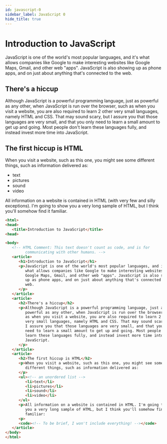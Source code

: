 ```yaml
---
id: javascript-0
sidebar_label: JavaScript 0
hide_title: true
---
```


# Introduction to JavaScript

JavaScript is one of the world's most popular languages, and it's what allows
companies like Google to make interesting websites like Google Maps, Gmail,
and other web "apps". JavaScript is also showing up as phone apps, and on just
about anything that's connected to the web.

## There's a hiccup

Although JavaScript is a powerful programming language, just as powerful as any
other, when JavaScript is run over the browser, such as when you visit a
website, you are also required to learn 2 other very small languages, namely
HTML and CSS. That may sound scary, but I assure you that those languages are
very small, and that you only need to learn a small amount to get up and going.
Most people don't learn these languages fully, and instead invest more time into
JavaScript.

## The first hiccup is HTML

When you visit a website, such as this one, you might see some different things,
such as information delivered as:
 - text
 - pictures
 - sound
 - video

All information on a website is contained in HTML (with very few and silly 
exceptions). I'm going to show you a very long sample of HTML, but I think 
you'll somehow find it familiar.

``` html
<html>
<head>
   <title>Introduction to JavaScript</title>
<head>

<body>
   <!-- HTML Comment: This text doesn't count as code, and is for
         communicating with other humans. -->
   <article>
      <h1>Introduction to JavaScript</h1>
      <p>JavaScript is one of the world's most popular languages, and it's
         what allows companies like Google to make interesting websites like
         Google Maps, Gmail, and other web "apps". JavaScript is also showing
         up as phone apps, and on just about anything that's connected to the
         web.
      </p>
   </article>
   <article>
      <h2>There's a hiccup</h2>
      <p>Although JavaScript is a powerful programming language, just as
         powerful as any other, when JavaScript is run over the browser, such 
         as when you visit a website, you are also required to learn 2 other 
         very small languages, namely HTML and CSS. That may sound scary, but
         I assure you that those languages are very small, and that you only
         need to learn a small amount to get up and going. Most people don't
         learn these languages fully, and instead invest more time into
         JavaScript.
      </p>
   </article>
   <article>
      <h2>The first hiccup is HTML</h2>
      <p>When you visit a website, such as this one, you might see some 
         different things, such as information delivered as:
      </p>
      <ul><!-- an unordered list -->
         <li>text</li>
         <li>pictures</li>
         <li>sound</li>
         <li>video</li>
      </ul>
      <p>All information on a website is contained in HTML. I'm going to show 
         you a very long sample of HTML, but I think you'll somehow find it 
         familiar:
      <p>
      <code><!-- To be brief, I won't include everything! --></code>
   </article>
</body>
</html>
```
